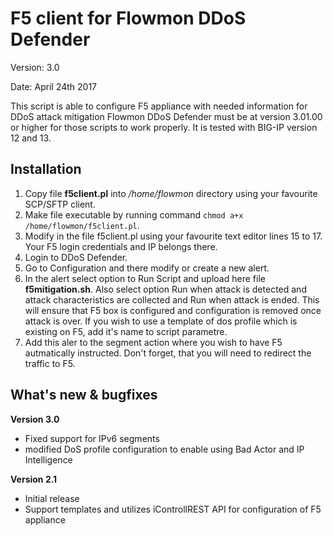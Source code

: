 # F5 client for Flowmon DDoS Defender

Version: 3.0

Date: April 24th 2017

This script is able to configure F5 appliance with needed information for DDoS attack mitigation Flowmon DDoS Defender must be at version 3.01.00 or higher for those scripts to work properly.
It is tested with BIG-IP version 12 and 13.

## Installation

1. Copy file **f5client.pl** into _/home/flowmon_ directory using your favourite SCP/SFTP client.
2. Make file executable by running  command `chmod a+x /home/flowmon/f5client.pl`.
3. Modify in the file f5client.pl using your favourite text editor lines 15 to 17. Your F5 login credentials and IP belongs there.
4. Login to DDoS Defender.
5. Go to Configuration and there modify or create a new alert.
6. In the alert select option to Run Script and upload here file **f5mitigation.sh**. Also select option Run when attack is detected and attack characteristics are collected and Run when attack is ended. This will ensure that F5 box is configured and configuration is removed once attack is over. If you wish to use a template of dos profile which is existing on F5, add it's name to script parametre.
6. Add this aler to the segment action where you wish to have F5 autmatically instructed. Don't forget, that you will need to redirect the traffic to F5.
    
## What's new & bugfixes
**Version 3.0**
- Fixed support for IPv6 segments
- modified DoS profile configuration to enable using Bad Actor and IP Intelligence

**Version 2.1**
- Initial release
- Support templates and utilizes iControllREST API for configuration of F5 appliance
